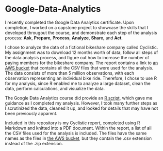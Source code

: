# Google-Data-Analytics

I recently completed the Google Data Analytics certificate. Upon completion, I worked on a capstone project to showcase the skills that I developed througout the course, and demonstrate each step of the analysis process: **Ask**, **Prepare**, **Process**, **Analyze**, **Share**, and **Act**.

I chose to analyze the data of a fictional bikeshare company called Cyclistic. My assignment was to download 12 months worth of data, follow all steps of the data analysis process, and figure out how to increase the number of paying members for the bikeshare company. The report contains a link to [an AWS bucket](https://divvy-tripdata.s3.amazonaws.com/index.html) that contains all the CSV files that were used for the analysis. The data consists of more than 5 million observations, with each observation representing an individual bike ride. Therefore, I chose to use R for my analysis, since R enabled me to analyze a large dataset, clean the data, perform calculations, and visualize the data.

The Google Data Analytics course did provide an [R script](https://docs.google.com/document/d/1TTj5KNKf4BWvEORGm10oNbpwTRk1hamsWJGj6qRWpuI/edit), which gave me guidance as I completed my analysis. However, I took many further steps as I scrutinized the data, cleaned it up, and looked for details that may have not been previously apparent.

Included in this repository is my Cyclistic report, completed using R Markdown and knitted into a PDF document. Within the report, a list of all the CSV files used for the analysis is included. The files have the same names as the files in [the AWS bucket](https://divvy-tripdata.s3.amazonaws.com/index.html), but they contain the .csv extension instead of the .zip extension.
